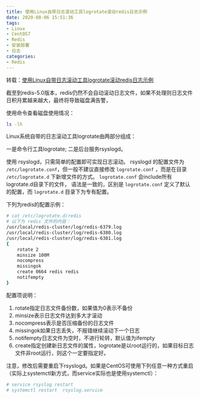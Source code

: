 ```yaml
---
title: 使用Linux自带日志滚动工具logrotate滚动redis日志示例
date: 2020-08-06 15:51:36
tags:
- Linux
- CentOS7
- Redis
- 安装部署
- 日志
categories:
- Redis
---
```


转载：[使用Linux自带日志滚动工具logrotate滚动redis日志示例](http://blog.chinaunix.net/uid-20682147-id-5818053.html)

截至到redis-5.0版本，redis仍然不会自动滚动日志文件，如果不处理则日志文件日积月累越来越大，最终将导致磁盘满告警，

使用命令查看磁盘使用情况：

```sh
ls -lh
```

Linux系统自带的日志滚动工具logrotate由两部分组成：

一是命令行工具logrotate;
二是后台服务rsyslogd。

使用 rsyslogd，只需简单的配置即可实现日志滚动。
rsyslogd 的配置文件为 `/etc/logrotate.conf`，但一般不建议直接修改 `logrotate.conf` ，而是在目录 `/etc/logrotate.d` 下新增文件的方式。
`logrotate.conf` 会include所有logrotate.d目录下的文件，
语法是一致的，区别是 `logrotate.conf` 定义了默认的配置，而 `logrotate.d` 目录下为专有配置。

下列为redis的配置示例：

```sh
# cat /etc/logrotate.d/redis
# 以下为 redis 文件的内容：
/usr/local/redis-cluster/log/redis-6379.log
/usr/local/redis-cluster/log/redis-6380.log
/usr/local/redis-cluster/log/redis-6381.log
{
    rotate 2
    minsize 100M
    nocompress
    missingok
    create 0664 redis redis
    notifempty
}
```
 

配置项说明：

1) rotate指定日志文件备份数，如果值为0表示不备份
2) minsize表示日志文件达到多大才滚动
3) nocompress表示是否压缩备份的日志文件
4) missingok如果日志丢失，不报错继续滚动下一个日志
5) notifempty日志文件为空时，不进行轮转，默认值为ifempty
6) create指定创建新日志文件的属性，logrotate是以root运行的，如果目标日志文件非root运行，则这个一定要指定好。

注意，修改后需要重启下rsyslogd。如果是CentOS可使用下列任意一种方式重启
（实际上systemctl新方式，而service实际也是使用systemctl）：

```sh
# service rsyslog restart 
# systemctl restart  rsyslog.service
```